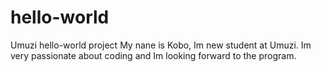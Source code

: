 # hello-world
Umuzi hello-world project
My nane is Kobo, Im new student at Umuzi.
Im very passionate about coding and Im looking forward to the program.
